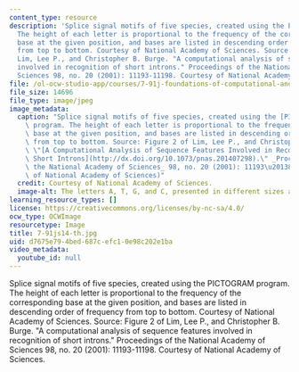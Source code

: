 ```yaml
---
content_type: resource
description: 'Splice signal motifs of five species, created using the PICTOGRAM program.
  The height of each letter is proportional to the frequency of the corresponding
  base at the given position, and bases are listed in descending order of frequency
  from top to bottom. Courtesy of National Academy of Sciences. Source: Figure 2 of
  Lim, Lee P., and Christopher B. Burge. "A computational analysis of sequence features
  involved in recognition of short introns." Proceedings of the National Academy of
  Sciences 98, no. 20 (2001): 11193-11198. Courtesy of National Academy of Sciences.'
file: /ol-ocw-studio-app/courses/7-91j-foundations-of-computational-and-systems-biology-spring-2014/d7675e794bed687cefc10e98c202e1ba_7-91js14-th.jpg
file_size: 14696
file_type: image/jpeg
image_metadata:
  caption: "Splice signal motifs of five species, created using the [PICTOGRAM](http://hollywood.mit.edu/pictogram.html)\
    \ program. The height of each letter is proportional to the frequency of the corresponding\
    \ base at the given position, and bases are listed in descending order of frequency\
    \ from top to bottom. Source: Figure 2 of Lim, Lee P., and Christopher B. Burge.\
    \ \"[A Computational Analysis of Sequence Features Involved in Recognition of\
    \ Short Introns](http://dx.doi.org/10.1073/pnas.201407298).\" _Proceedings of\
    \ the National Academy of Sciences_ 98, no. 20 (2001): 11193\u20138. (Courtesy\
    \ of National Academy of Sciences)"
  credit: Courtesy of National Academy of Sciences.
  image-alt: The letters A, T, G, and C, presented in different sizes and colors.
learning_resource_types: []
license: https://creativecommons.org/licenses/by-nc-sa/4.0/
ocw_type: OCWImage
resourcetype: Image
title: 7-91js14-th.jpg
uid: d7675e79-4bed-687c-efc1-0e98c202e1ba
video_metadata:
  youtube_id: null
---
```

Splice signal motifs of five species, created using the PICTOGRAM program. The height of each letter is proportional to the frequency of the corresponding base at the given position, and bases are listed in descending order of frequency from top to bottom. Courtesy of National Academy of Sciences. Source: Figure 2 of Lim, Lee P., and Christopher B. Burge. "A computational analysis of sequence features involved in recognition of short introns." Proceedings of the National Academy of Sciences 98, no. 20 (2001): 11193-11198. Courtesy of National Academy of Sciences.